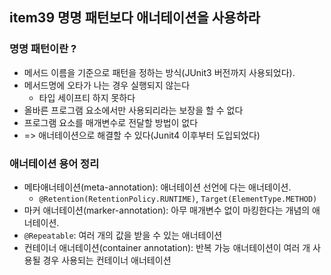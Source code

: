 ## item39 명명 패턴보다 애너테이션을 사용하라

### 명명 패턴이란 ?
- 메서드 이름을 기준으로 패턴을 정하는 방식(JUnit3 버전까지 사용되었다).
- 메서드명에 오타가 나는 경우 실행되지 않는다 
  - 타입 세이프티 하지 못하다
- 올바른 프로그램 요소에서만 사용되리라는 보장을 할 수 없다
- 프로그램 요소를 매개변수로 전달할 방법이 없다
- => 애너테이션으로 해결할 수 있다(Junit4 이후부터 도입되었다)

### 애너테이션 용어 정리
- 메타애너테이션(meta-annotation): 애너테이션 선언에 다는 애너테이션.
  - `@Retention(RetentionPolicy.RUNTIME)`, `Target(ElementType.METHOD)`
- 마커 애너테이션(marker-annotation): 아무 매개변수 없이 마킹한다는 개념의 애너테이션.
- `@Repeatable`: 여러 개의 값을 받을 수 있는 애너테이션
- 컨테이너 애너테이션(container annotation):  반복 가능 애너테이션이 여러 개 사용될 경우 사용되는 컨테이너 애너테이션

